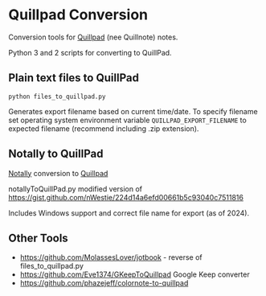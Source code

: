 # Quillpad Conversion

Conversion tools for [Quillpad](https://github.com/quillpad/quillpad) (nee Quillnote) notes.

Python 3 and 2 scripts for converting to QuillPad.

## Plain text files to QuillPad


    python files_to_quillpad.py

Generates export filename based on current time/date. To specify
filename set operating system environment variable
`QUILLPAD_EXPORT_FILENAME` to expected filename (recommend
including .zip extension).

## Notally to QuillPad

[Notally](https://github.com/OmGodse/Notally) conversion to [Quillpad](https://github.com/quillpad/quillpad)

notallyToQuillPad.py modified version of https://gist.github.com/nWestie/224d14a6efd00661b5c93040c7511816

Includes Windows support and correct file name for export (as of 2024).

## Other Tools

  * https://github.com/MolassesLover/jotbook - reverse of files_to_quillpad.py
  * https://github.com/Eve1374/GKeepToQuillpad Google Keep converter
  * https://github.com/phazejeff/colornote-to-quillpad
